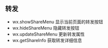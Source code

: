 ## 转发
- wx.showShareMenu 显示当前页面的转发按钮
- wx.hideShareMenu 隐藏转发按钮
- wx.updateShareMenu 更新转发属性
- wx.getShareInfo 获取转发详细信息